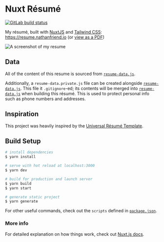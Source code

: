 # Nuxt Résumé

<a href="https://gitlab.com/nfriend/nuxt-resume/pipelines" target="_blank"><img
  src="https://gitlab.com/nfriend/nuxt-resume/badges/master/pipeline.svg"
  alt="GitLab build status"></a>

My résumé, built with [NuxtJS](https://nuxtjs.org/guide/installation) and
[Tailwind CSS](https://tailwindcss.com/): https://resume.nathanfriend.io (or
[view as a
PDF](https://resume.nathanfriend.io/Nathan%20Friend%20-%20R%C3%A9sum%C3%A9.pdf))

![A screenshot of my resume](https://resume.nathanfriend.io/screenshot.png)

## Data

All of the content of this resume is sourced from
[`resume-data.js`](./resume-data.js).

Additionally, a `resume-data.private.js` file can be created alongside
[`resume-data.js`](./resume-data.js). This file it `.gitignore`-ed; its contents
will be merged into [`resume-data.js`](./resume-data.js) when building this
résumé. This is used to protect personal info such as phone numbers and
addresses.

## Inspiration

This project was heavily inspired by the [Universal Résumé
Template](https://universal-resume-pages.netlify.com/).

## Build Setup

```bash
# install dependencies
$ yarn install

# serve with hot reload at localhost:3000
$ yarn dev

# build for production and launch server
$ yarn build
$ yarn start

# generate static project
$ yarn generate
```

For other useful commands, check out the `scripts` defined in
[`package.json`](./package.json).

### More info

For detailed explanation on how things work, check out [Nuxt.js
docs](https://nuxtjs.org).
